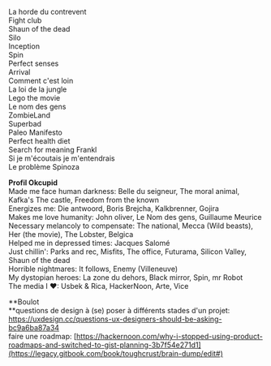 La horde du contrevent  
Fight club  
Shaun of the dead  
Silo  
Inception  
Spin  
Perfect senses  
Arrival  
Comment c'est loin  
La loi de la jungle  
Lego the movie  
Le nom des gens  
ZombieLand  
Superbad  
Paleo Manifesto  
Perfect health diet  
Search for meaning Frankl  
Si je m'écoutais je m'entendrais  
Le problème Spinoza

**Profil Okcupid**  
Made me face human darkness: Belle du seigneur, The moral animal, Kafka's The castle, Freedom from the known  
Energizes me: Die antwoord, Boris Brejcha, Kalkbrenner, Gojira  
Makes me love humanity: John oliver, Le Nom des gens, Guillaume Meurice  
Necessary melancoly to compensate: The national, Mecca \(Wild beasts\), Her \(the movie\), The Lobster, Belgica  
Helped me in depressed times: Jacques Salomé  
Just chillin': Parks and rec, Misfits, The office, Futurama, Silicon Valley, Shaun of the dead  
Horrible nightmares: It follows, Enemy \(Villeneuve\)  
My dystopian heroes: La zone du dehors, Black mirror, Spin, mr Robot  
The media I ❤: Usbek & Rica, HackerNoon, Arte, Vice

**Boulot  
**questions de design à \(se\) poser à différents stades d'un projet: https://uxdesign.cc/questions-ux-designers-should-be-asking-bc9a6ba87a34  
faire une roadmap: [https://hackernoon.com/why-i-stopped-using-product-roadmaps-and-switched-to-gist-planning-3b7f54e271d1](https://legacy.gitbook.com/book/toughcrust/brain-dump/edit#)

